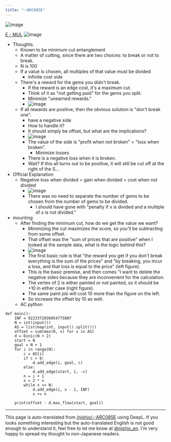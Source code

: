 ```yaml
---
title: "✅ARC085E"
---
```


![image](https://gyazo.com/c34c56dd50d7869ec0a4520a8a9c960c/thumb/1000)

[E - MUL](https://atcoder.jp/contests/arc085/tasks/arc085_c)
![image](https://gyazo.com/cb827e1c07c6b065c57300c21a9293d2/thumb/1000)
- Thoughts.
    - Known to be minimum cut entanglement
    - A matter of cutting, since there are two choices: to break or not to break.
    - N is 100
    - If a value is chosen, all multiples of that value must be divided
        - infinite cost side
    - There's a reward for the gems you didn't break.
        - If the reward is an edge cost, it's a maximum cut.
        - Think of it as "not getting paid" for the gems you split.
        - Minimize "unearned rewards."
        - ![image](https://gyazo.com/85f7ba7eefecb277f4cd69b70eda563d/thumb/1000)
    - If all rewards are positive, then the obvious solution is "don't break one".
        - have a negative side
        - How to handle it?
        - It should simply be offset, but what are the implications?
        - ![image](https://gyazo.com/b418f3fa2aaa035c2542326b0866c467/thumb/1000)
        - The value of the side is "profit when not broken" = "loss when broken".
            - Minimize losses
        - There is a negative loss when it is broken.
        - Wait? If this all turns out to be positive, it will still be cut off at the right of the S...
- Official Explanation
    - Negative loss when divided = gain when divided = cost when not divided
        - ![image](https://gyazo.com/3adfceb0bb32bfa1e60a3b9cb7cc1411/thumb/1000)
        - There was no need to separate the number of gems to be chosen from the number of gems to be divided.
            - I should have gone with "penalty if x is divided and a multiple of x is not divided."
- mounting
    - After finding the minimum cut, how do we get the value we want?
        - Minimizing the cut maximizes the score, so you'll be subtracting from some offset.
        - That offset was the "sum of prices that are positive" when I looked at the sample data, what is the logic behind this?
        - ![image](https://gyazo.com/ce05e85b83185144a9bd870534e1713b/thumb/1000)
        - The first basic rule is that "the reward you get if you don't break everything is the sum of the prices" and "by breaking, you incur a loss, and that loss is equal to the price" (left figure).
        - This is the basic premise, and then comes "I want to delete the negative sides because they are inconvenient for the calculation.
        - The vertex of 2 is either painted or not painted, so it should be +10 in either case (right figure).
        - The same paint job will cost 10 more than the figure on the left.
        - So increase the offset by 10 as well.
    - AC
python

```
def main():
    INF = 9223372036854775807
    N = int(input())
    AS = list(map(int, input().split()))
    offset = sum(max(0, x) for x in AS)
    d = Dinic(N + 2)
    start = N
    goal = N + 1
    for i in range(N):
        c = AS[i] 
        if c > 0:
            d.add_edge(i, goal, c)
        else:
            d.add_edge(start, i, -c)
        n = i + 1
        x = 2 * n
        while x <= N:
            d.add_edge(i, x - 1, INF)
            x += n

    print(offset - d.max_flow(start, goal))
```



---
This page is auto-translated from [/nishio/✅ARC085E](https://scrapbox.io/nishio/✅ARC085E) using DeepL. If you looks something interesting but the auto-translated English is not good enough to understand it, feel free to let me know at [@nishio_en](https://twitter.com/nishio_en). I'm very happy to spread my thought to non-Japanese readers.